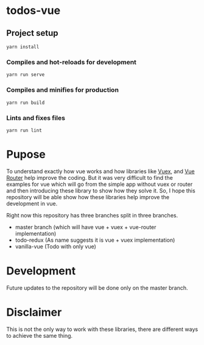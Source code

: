 # todos-vue

## Project setup
```
yarn install
```

### Compiles and hot-reloads for development
```
yarn run serve
```

### Compiles and minifies for production
```
yarn run build
```

### Lints and fixes files
```
yarn run lint
```

# Pupose

To understand exactly how vue works and how libraries like [Vuex](https://vuex.vuejs.org), and [Vue Router](https://router.vuejs.org/) help improve the coding. But it was very difficult to find the examples for vue which will go from the simple app without vuex or router and then introducing these library to show how they solve it. So, I hope this repository will be able show how these libraries help improve the development in vue.

Right now this repository has three branches split in three branches.

- master branch (which will have vue + vuex + vue-router implementation)
- todo-redux (As name suggests it is vue + vuex implementation)
- vanilla-vue (Todo with only vue)

# Development

Future updates to the repository will be done only on the master branch.

# Disclaimer

This is not the only way to work with these libraries, there are different ways to achieve the same thing.
